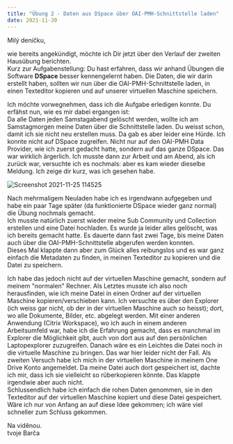 ```yaml
---
title: "Übung 2 - Daten aus DSpace über OAI-PMH-Schnittstelle laden"
date: 2021-11-30
---
```


Milý deníčku,

wie bereits angekündigt, möchte ich Dir jetzt über den Verlauf der zweiten Hausübung berichten. <br>
Kurz zur Aufgabenstellung: Du hast erfahren, dass wir anhand Übungen die Software **DSpace** besser kennengelernt haben. Die Daten, die wir darin erstellt haben, sollten wir nun über die OAI-PMH-Schnittstelle laden, in einen Texteditor kopieren und auf unserer virtuellen Maschine speichern.

Ich möchte vorwegnehmen, dass ich die Aufgabe erledigen konnte. Du erfähst nun, wie es mir dabei ergangen ist: <br>
Da alle Daten jeden Samstagabend gelöscht werden, wollte ich am Samstagmorgen meine Daten über die Schnittstelle laden. Du weisst schon, damit ich sie nicht neu erstellen muss.
Da gab es aber leider eine Hürde. Ich konnte nicht auf DSpace zugreifen. Nicht nur auf den OAI-PMH Data Provider, wie ich zuerst gedacht hatte, sondern auf das ganze DSpace.
Das war wirklich ärgerlich. Ich musste dann zur Arbeit und am Abend, als ich zurück war, versuchte ich es nochmals: aber es kam wieder dieselbe Meldung. Ich zeige dir kurz, was ich gesehen habe. 

![Screenshot 2021-11-25 114525](https://user-images.githubusercontent.com/90834630/144018644-067e9c39-fc4c-458f-90eb-d0a4451e9277.png)

Nach mehrmaligem Neuladen habe ich es irgendwann aufgegeben und habe ein paar Tage später (da funktionierte DSpace wieder ganz normal) die Übung nochmals gemacht. <br>
Ich musste natürlich zuerst wieder meine Sub Community und Collection erstellen und eine Datei hochladen. Es wurde ja leider alles gelöscht, was ich bereits gemacht hatte.
Es dauerte dann fast zwei Tage, bis meine Daten auch über die OAI-PMH-Schnittstelle abgerufen werden konnten. <br>
Dieses Mal klappte dann aber zum Glück alles reibungslos und es war ganz einfach die Metadaten zu finden, in meinen Texteditor zu kopieren und die Datei zu speichern.

Ich habe das jedoch nicht auf der virtuellen Maschine gemacht, sondern auf meinem "normalen" Rechner. Als Letztes musste ich also noch herausfinden, wie ich meine Datei in einen
Ordner auf der virtuellen Maschine kopieren/verschieben kann. Ich versuchte es über den Explorer (ich weiss gar nicht, ob der in der virtuellen Maschine auch so heisst); dort, wo alle Dokumente, Bilder, etc. abgelegt werden. Mit einer anderen Anwendung (Citrix Workspace), wo ich auch in einem anderen Arbeitsumfeld war, habe ich die Erfahrung gemacht, dass es manchmal im Explorer die Möglichkeit gibt, auch von dort aus auf den persönlichen Laptopexplorer zuzugreifen. Danach wäre es ein Leichtes die Datei noch in die virtuelle Maschine zu bringen. Das war hier leider nicht der Fall. Als zweiten Versuch habe ich mich in der virtuellen Maschine in meinem One Drive Konto angemeldet. Da meine Datei auch dort gespeichert ist, dachte ich mir, dass ich sie vielleicht so rüberkopieren könnte. Das klappte irgendwie aber auch nicht. <br>
Schlussendlich habe ich einfach die rohen Daten genommen, sie in den Texteditor auf der virtuellen Maschine kopiert und diese Datei gespeichert. <br> 
Wäre ich nur von Anfang an auf diese Idee gekommen; ich wäre viel schneller zum Schluss gekommen.

Na viděnou. <br>
tvoje Barča
